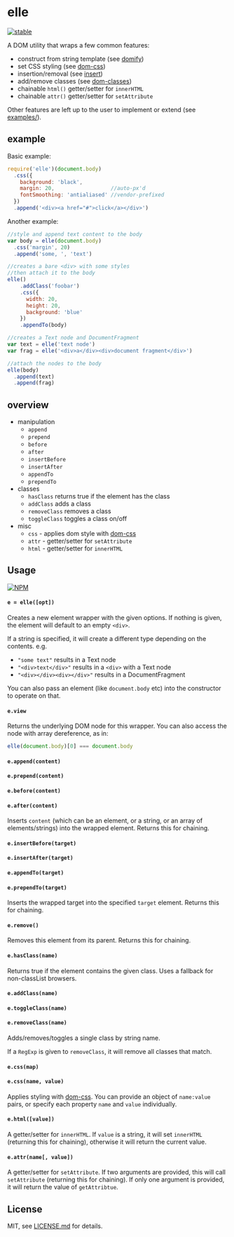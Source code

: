 # elle

[![stable](http://badges.github.io/stability-badges/dist/stable.svg)](http://github.com/badges/stability-badges)

A DOM utility that wraps a few common features:

- construct from string template (see [domify](https://www.npmjs.com/package/domify))
- set CSS styling (see [dom-css](https://www.npmjs.com/package/dom-css))
- insertion/removal (see [insert](https://www.npmjs.com/package/insert))
- add/remove classes (see [dom-classes](https://www.npmjs.com/package/dom-classes))
- chainable `html()` getter/setter for `innerHTML`
- chainable `attr()` getter/setter for `setAttribute`

Other features are left up to the user to implement or extend (see [examples/](examples/)). 

## example

Basic example:

```js
require('elle')(document.body)
  .css({
    background: 'black',
    margin: 20,                  //auto-px'd 
    fontSmoothing: 'antialiased' //vendor-prefixed
  })
  .append('<div><a href="#">click</a></div>')
```

Another example:

```js
//style and append text content to the body
var body = elle(document.body)
  .css('margin', 20)
  .append('some, ', 'text')

//creates a bare <div> with some styles
//then attach it to the body
elle()
    .addClass('foobar')
    .css({
      width: 20,
      height: 20,
      background: 'blue'
    })
    .appendTo(body)

//creates a Text node and DocumentFragment
var text = elle('text node')
var frag = elle('<div>a</div><div>document fragment</div>')

//attach the nodes to the body
elle(body)
  .append(text)
  .append(frag)
```

## overview

- manipulation
  - `append`
  - `prepend`
  - `before`
  - `after`
  - `insertBefore`
  - `insertAfter`
  - `appendTo`
  - `prependTo`
- classes
  - `hasClass` returns true if the element has the class
  - `addClass` adds a class 
  - `removeClass` removes a class
  - `toggleClass` toggles a class on/off
- misc
  - `css` - applies dom style with [dom-css](https://www.npmjs.com/package/dom-classes)
  - `attr` - getter/setter for `setAttribute`
  - `html` - getter/setter for `innerHTML`

## Usage

[![NPM](https://nodei.co/npm/elle.png)](https://nodei.co/npm/elle/)

#### `e = elle([opt])`

Creates a new element wrapper with the given options. If nothing is given, the element will default to an empty `<div>`.

If a string is specified, it will create a different type depending on the contents. e.g.

- `"some text"` results in a Text node
- `"<div>text</div>"` results in a `<div>` with a Text node
- `"<div></div><div></div>"` results in a DocumentFragment

You can also pass an element (like `document.body` etc) into the constructor to operate on that. 

#### `e.view`

Returns the underlying DOM node for this wrapper. You can also access the node with array dereference, as in: 

```js
elle(document.body)[0] === document.body
```

#### `e.append(content)`
#### `e.prepend(content)`
#### `e.before(content)`
#### `e.after(content)`

Inserts `content` (which can be an element, or a string, or an array of elements/strings) into the wrapped element. Returns this for chaining.

#### `e.insertBefore(target)`
#### `e.insertAfter(target)`
#### `e.appendTo(target)`
#### `e.prependTo(target)`

Inserts the wrapped target into the specified `target` element. Returns this for chaining.

#### `e.remove()`

Removes this element from its parent. Returns this for chaining.

#### `e.hasClass(name)`

Returns true if the element contains the given class. Uses a fallback for non-classList browsers.

#### `e.addClass(name)`
#### `e.toggleClass(name)`
#### `e.removeClass(name)`

Adds/removes/toggles a single class by string name.

If a `RegExp` is given to `removeClass`, it will remove all classes that match.

#### `e.css(map)`
#### `e.css(name, value)`

Applies styling with [dom-css](https://www.npmjs.com/package/dom-classes). You can provide an object of `name:value` pairs, or specify each property `name` and `value` individually. 

#### `e.html([value])`

A getter/setter for `innerHTML`. If `value` is a string, it will set `innerHTML` (returning this for chaining), otherwise it will return the current value. 

#### `e.attr(name[, value])`

A getter/setter for `setAttribute`. If two arguments are provided, this will call `setAttribute` (returning this for chaining). If only one argument is provided, it will return the value of `getAttribtue`. 

## License

MIT, see [LICENSE.md](http://github.com/mattdesl/elle/blob/master/LICENSE.md) for details.
